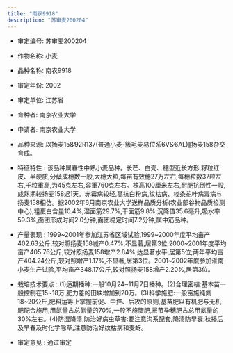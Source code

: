 ```yaml
---
title: "南农9918"
description: "苏审麦200204"
---
```

* 审定编号:  苏审麦200204

*  作物名称:  小麦

*  品种名称:  南农9918

*  审定年份:  2002

*  审定单位:  江苏省

* 育种者:  南京农业大学

*  申请者:  南京农业大学

*  品种来源:  以扬麦158∕92R137(普通小麦-簇毛麦易位系6VS∕6AL)∥扬麦158杂交育成。

*  特征特性 : 
该品种属春性中熟小麦品种。长芒、白壳、穗型近长方形,籽粒红皮、半硬质,分蘖成穗数一般,大穗大粒,每亩有效穗27万左右,每穗粒数37粒左右,千粒重高,为45克左右,容重760克左右。株高100厘米左右,耐肥抗倒性一般,成熟期较扬麦158迟1天。赤霉病较轻,高抗白粉病,纹枯病、梭条花叶病毒病与扬麦158相仿。据2002年6月南京农业大学送样品质分析(农业部谷物品质检测中心),粗蛋白含量10.4%,湿面筋29.7%,干面筋9.8%,沉降值35.6毫升,吸水率59.3%,面团形成时间2.0分钟,面团稳定时间7.2分钟,属中筋品种。
 
*  产量表现 : 
1999~2001年参加江苏省区域试验,1999~2000年度平均亩产402.63公斤,较对照扬麦158减产0.47%,不显著,居第3位;2000~2001年度平均亩产405.76公斤,较对照扬麦158增产2.84%,达显著水平,居第5位;两年平均亩产404.24公斤,较对照增产1.17%,不显著,居第3位。2001~2002年度参加淮南小麦生产试验,平均亩产348.17公斤,较对照扬麦158增产2.20%,居第3位。

*  栽培技术要点 : 
(1)适期播种:一般10月24~11月7日播种。(2)合理密植:基本苗一般控制在15~18万,肥力差的田块增加到20万。(3)科学施肥:一般亩施纯氮18~20公斤,肥料运筹上掌握前促、中控、后攻的原则,基苗肥以有机肥与无机肥配合施用,用氮量占总氮量的70%,一般不施腊肥,拔节孕穗肥占总用氮量的30%左右。(4)防湿降渍,防治好病虫草害:要注意沟系配套,降渍防早衰;秋播后及早春及时化学除草,注意防治好纹枯病和麦蚜。

*  审定意见 : 
通过审定
